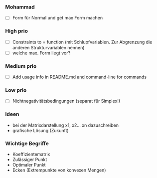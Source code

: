 ### Mohammad
- [ ] Form für Normal und get max Form machen

### High prio
- [ ] Constraints to = function (mit Schlupfvariablen. Zur Abgrenzung die anderen Strukturvariablen nennen)
- [ ] welche max. Form liegt vor?

### Medium prio
- [ ] Add usage info in README.md and command-line for commands

### Low prio
- [ ] Nichtnegativitätsbedingungen (separat für Simplex!)


### Ideen
- bei der Matrixdarstellung x1, x2... xn dazuschreiben
- grafische Lösung (Zukunft)


### Wichtige Begriffe
- Koeffizientematrix
- Zulässiger Punkt
- Optimaler Punkt
- Ecken (Extrempunkte von konvexen Mengen)